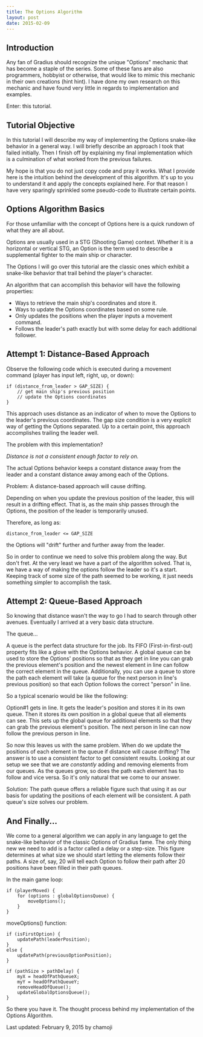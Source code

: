 ```yaml
---
title: The Options Algorithm
layout: post
date: 2015-02-09
---
```


## Introduction ##
Any fan of Gradius should recognize the unique "Options"
mechanic that has become a staple of the series. Some of these fans
are also programmers, hobbyist or otherwise, that would like to mimic
this mechanic in their own creations (hint hint). I have done my own
research on this mechanic and have found very little in regards to
implementation and examples.

Enter: this tutorial.

## Tutorial Objective ##
In this tutorial I will describe my way of implementing the
Options snake-like behavior in a general way. I will briefly describe
an approach I took that failed initially. Then I finish off by
explaining my final implementation which is a culmination of what
worked from the previous failures.

My hope is that you do not just copy code and pray it works.
What I provide here is the intuition behind the development of this
algorithm. It's up to you to understand it and apply the concepts
explained here. For that reason I have very sparingly sprinkled some
pseudo-code to illustrate certain points.

## Options Algorithm Basics ##
For those unfamiliar with the concept of Options here is a
quick rundown of what they are all about.

Options are usually used in a STG (Shooting Game) context.
Whether it is a horizontal or vertical STG, an Option is the term
used to describe a supplemental fighter to the main ship or
character.

The Options I will go over this tutorial are the classic ones
which exhibit a snake-like behavior that trail behind the player's
character.

An algorithm that can accomplish this behavior will have the
following properties:

* Ways to retrieve the main ship's coordinates and store it.
* Ways to update the Options coordinates based on some rule.
* Only updates the positions when the player inputs a movement command.
* Follows the leader's path exactly but with some delay for each 
  additional follower.
 

## Attempt 1: Distance-Based Approach ##
Observe the following code which is executed during a movement
command (player has input left, right, up, or down):

	if (distance_from_leader > GAP_SIZE) {
		// get main ship's previous position
		// update the Options coordinates 
	}

This approach uses distance as an indicator of when to move the 
Options to the leader's previous coordinates. The gap size 
condition is a very explicit way of getting the Options separated.
Up to a certain point, this approach accomplishes trailing the 
leader well.


The problem with this implementation? 

_Distance is not a consistent enough factor to rely on._

The actual Options behavior keeps a constant distance away from the leader and 
a constant distance away among each of the Options.

Problem: A distance-based approach will cause drifting.

Depending on when you update the previous position of the leader, this will
result in a drifting effect. That is, as the main ship passes through the
Options, the position of the leader is temporarily unused.

Therefore, as long as:

	distance_from_leader <= GAP_SIZE

the Options will "drift" further and further away from the leader.

So in order to continue we need to solve this problem along the way. But don't 
fret. At the very least we have a part of the algorithm solved. That is, we 
have a way of making the options follow the leader so it's a start. Keeping
track of some size of the path seemed to be working, it just needs something 
simpler to accomplish the task.

## Attempt 2: Queue-Based Approach ##
So knowing that distance wasn't the way to go I had to search
through other avenues. Eventually I arrived at a very basic data
structure. 

The queue...

A queue is the perfect data structure for the job. Its FIFO
(First-in-first-out) property fits like a glove with the Options
behavior. A global queue can be used to store the Options' positions
so that as they get in line you can grab the previous element's
position and the newest element in line can follow the correct
element in the queue. Additionally, you can use a queue to store the
path each element will take (a queue for the next person in line's
previous position) so that each Option follows the correct "person"
in line.

So a typical scenario would be like the following:

Option#1 gets in line. It gets the leader's position 
and stores it in its own queue. Then it stores its own 
position in a global queue that all elements can see. 
This sets up the global queue for additional elements so 
that they can grab the previous element's position. The next person 
in line can now follow the previous person in line.

So now this leaves us with the same problem. When do we update the
positions of each element in the queue if distance will cause
drifting? The answer is to use a consistent factor to get consistent
results. Looking at our setup we see that we are _constantly_ adding and
removing elements from our queues. As the queues grow, so does the path each
element has to follow and vice versa. So it's only natural that we come to our
answer.

Solution: The path queue offers a reliable figure such that using it as our
basis for updating the positions of each element will be consistent. A path
queue's size solves our problem.

## And Finally... ##
We come to a general algorithm we can apply in any language to
get the snake-like behavior of the classic Options of Gradius fame.
The only thing new we need to add is a factor called a delay or a
step-size. This figure determines at what size we should start
letting the elements follow their paths. A size of, say, 20 will tell
each Option to follow their path after 20 positions have been filled
in their path queues.

In the main game loop:

	if (playerMoved) { 
		for (options : globalOptionsQueue) { 
			moveOptions();
		}
	}

moveOptions() function:

	if (isFirstOption) {
		updatePath(leaderPosition);
	} 
	else {
		updatePath(previousOptionPosition);
	}

	if (pathSize > pathDelay) {
		myX = headOfPathQueueX;
		myY = headOfPathQueueY;
		removeHeadOfQueue();
		updateGlobalOptionsQueue();
	}

So there you have it. The thought process behind my implementation of the
Options Algorithm.  

Last updated: February 9, 2015 by chamoji
